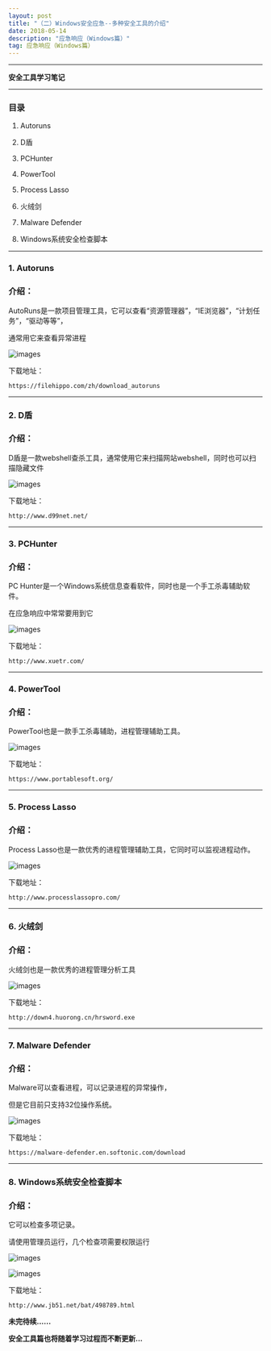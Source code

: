 ```yaml
---
layout: post
title: "（二）Windows安全应急--多种安全工具的介绍"
date: 2018-05-14
description: "应急响应（Windows篇）"
tag: 应急响应（Windows篇）
---
```

---

**安全工具学习笔记**

---

### 目录
1. Autoruns<br/>

2. D盾<br/>

3. PCHunter<br/>

4. PowerTool<br/>

5. Process Lasso<br/>

6. 火绒剑<br/>

7. Malware Defender<br/>

8. Windows系统安全检查脚本<br/>


---

### 1. Autoruns

<h3>介绍：</h3>

AutoRuns是一款项目管理工具，它可以查看“资源管理器”，“IE浏览器”，“计划任务”，“驱动等等”，<br/>

通常用它来查看异常进程<br/>

![images](/images/2018-05-14/autorun.png)

下载地址：
```
https://filehippo.com/zh/download_autoruns
```

---


### 2. D盾

<h3>介绍：</h3>

D盾是一款webshell查杀工具，通常使用它来扫描网站webshell，同时也可以扫描隐藏文件<br/>

![images](/images/2018-05-14/d.png)

下载地址：
```
http://www.d99net.net/
```

---

### 3. PCHunter

<h3>介绍：</h3>

PC Hunter是一个Windows系统信息查看软件，同时也是一个手工杀毒辅助软件。<br/>

在应急响应中常常要用到它<br/>

![images](/images/2018-05-14/ph.png)

下载地址：
```
http://www.xuetr.com/
```

---

### 4. PowerTool

<h3>介绍：</h3>

PowerTool也是一款手工杀毒辅助，进程管理辅助工具。<br/>

![images](/images/2018-05-14/powertool.png)

下载地址：
```
https://www.portablesoft.org/
```

---

### 5. Process Lasso

<h3>介绍：</h3>

Process Lasso也是一款优秀的进程管理辅助工具，它同时可以监视进程动作。<br/>

![images](/images/2018-05-14/process.png)

下载地址：
```
http://www.processlassopro.com/
```

---

### 6. 火绒剑

<h3>介绍：</h3>

火绒剑也是一款优秀的进程管理分析工具<br/>

![images](/images/2018-05-14/huorong.png)

下载地址：
```
http://down4.huorong.cn/hrsword.exe
```

---

### 7. Malware Defender

<h3>介绍：</h3>

Malware可以查看进程，可以记录进程的异常操作，<br/>

但是它目前只支持32位操作系统。<br/>

![images](/images/2018-05-14/malware.png)

下载地址：
```
https://malware-defender.en.softonic.com/download
```

---

### 8. Windows系统安全检查脚本

<h3>介绍：</h3>

它可以检查多项记录。<br/>

请使用管理员运行，几个检查项需要权限运行

![images](/images/2018-05-14/bat.png)

![images](/images/2018-05-14/bat2.png)

下载地址：
```
http://www.jb51.net/bat/498789.html
```

**未完待续......**

**安全工具篇也将随着学习过程而不断更新...**